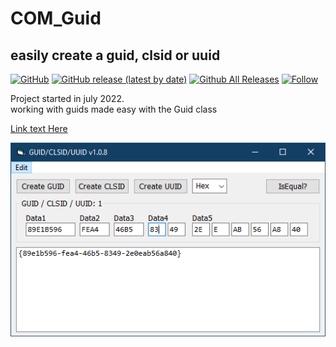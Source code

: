 # COM_Guid
## easily create a guid, clsid or uuid 

[![GitHub](https://img.shields.io/github/license/OlimilO1402/COM_Guid?style=plastic)](https://github.com/OlimilO1402/COM_Guid>/blob/master/LICENSE) 
[![GitHub release (latest by date)](https://img.shields.io/github/v/release/OlimilO1402/COM_Guid?style=plastic)](https://github.com/OlimilO1402/COM_Guid/releases/latest)
[![Github All Releases](https://img.shields.io/github/downloads/OlimilO1402/COM_Guid/total.svg)](https://github.com/OlimilO1402/COM_Guid/releases/download/v1.0.0/COMGuid.zip)
[![Follow](https://img.shields.io/github/followers/OlimilO1402.svg?style=social&label=Follow&maxAge=2592000)](https://github.com/OlimilO1402/COM_Guid/watchers)

Project started in july 2022.  
working with guids made easy with the Guid class

[Link text Here](https://link-url-here.org)  

![<AppName> Image](Resources/COMGuid.png "COMGuid Image")